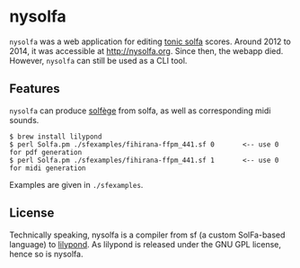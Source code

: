 # nysolfa

`nysolfa` was a web application for editing [tonic solfa](https://en.wikipedia.org/wiki/Tonic_sol-fa) scores.
Around 2012 to 2014, it was accessible at http://nysolfa.org.
Since then, the webapp died.
However, `nysolfa` can still be used as a CLI tool.


## Features

`nysolfa` can produce [solfège](https://en.wikipedia.org/wiki/Solf%C3%A8ge) from solfa,
as well as corresponding midi sounds.

```
$ brew install lilypond
$ perl Solfa.pm ./sfexamples/fihirana-ffpm_441.sf 0       <-- use 0 for pdf generation
$ perl Solfa.pm ./sfexamples/fihirana-ffpm_441.sf 1       <-- use 0 for midi generation
```

Examples are given in `./sfexamples`.


## License

Technically speaking, nysolfa is a compiler from sf (a custom SolFa-based language) to [lilypond](https://lilypond.org/).
As lilypond is released under the GNU GPL license, hence so is nysolfa.
